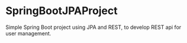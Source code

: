 # SpringBootJPAProject
Simple Spring Boot project using JPA and REST, to develop REST api for user management.
